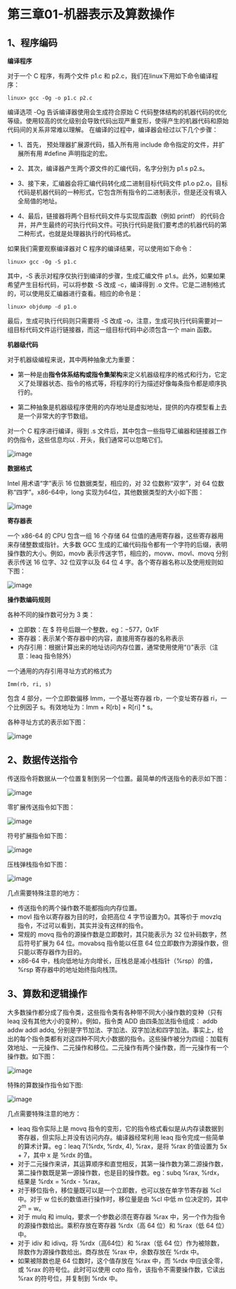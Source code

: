 # 第三章01-机器表示及算数操作

## 1、程序编码

**编译程序**

  对于一个 C 程序，有两个文件 p1.c 和 p2.c，我们在linux下用如下命令编译程序：
  
    linux> gcc -Og -o p1.c p2.c
      
  编译选项 -Og 告诉编译器使用会生成符合原始 C 代码整体结构的机器代码的优化等级。使用较高的优化级别会导致代码出现严重变形，使得产生的机器代码和原始代码间的关系非常难以理解。
  在编译的过程中，编译器会经过以下几个步骤：
  
- 1、首先， 预处理器扩展源代码，插入所有用 include 命令指定的文件，并扩展所有用 #define 声明指定的宏。

- 2、其次，编译器产生两个源文件的汇编代码，名字分别为 p1.s p2.s。

- 3、接下来，汇编器会将汇编代码转化成二进制目标代码文件 p1.o p2.o，目标代码是机器代码的一种形式，它包含所有指令的二进制表示，但是还没有填入全局值的地址。

- 4、最后，链接器将两个目标代码文件与实现库函数（例如 printf） 的代码合并，并产生最终的可执行代码文件。可执行代码是我们要考虑的机器代码的第二种形式，也就是处理器执行的代码格式。

如果我们需要观察编译器对 C 程序的编译结果，可以使用如下命令：
  
    linux> gcc -Og -S p1.c
    
  其中，-S 表示对程序仅执行到编译的步骤，生成汇编文件 p1.s。此外，如果如果希望产生目标代码，可以将参数 -S 改成 -c，编译得到 .o 文件。它是二进制格式的，可以使用反汇编器进行查看。相应的命令是：
  
    linux> objdump -d p1.o
    
  最后，生成可执行代码则只需要将 -S 改成 -o，注意，生成可执行代码需要对一组目标代码文件运行链接器，而这一组目标代码中必须包含一个 main 函数。

**机器级代码**

  对于机器级编程来说，其中两种抽象尤为重要：
  
- 第一种是由**指令体系结构或指令集架构**来定义机器级程序的格式和行为，它定义了处理器状态、指令的格式等，将程序的行为描述好像每条指令都是顺序执行的。

- 第二种抽象是机器级程序使用的内存地址是虚拟地址，提供的内存模型看上去是一个非常大的字节数组。


对一个 C 程序进行编译，得到 .s 文件后，其中包含一些指导汇编器和链接器工作的伪指令，这些信息均以 . 开头，我们通常可以忽略它们。
  
  ![image](https://user-images.githubusercontent.com/56211928/142836161-53523218-edd2-48aa-8a69-c596ad86feae.png)
  
 **数据格式**
 
   Intel 用术语“字”表示 16 位数据类型，相应的，对 32 位数称“双字”，对 64 位数称“四字”。x86-64中，long 实现为64位，其他数据类型的大小如下图：
   
   ![image](https://user-images.githubusercontent.com/56211928/142836787-c9cfbbe0-a4c3-44ea-ab7e-4f52d6fe1651.png)
  
 **寄存器表**
 
  一个 x86-64 的 CPU 包含一组 16 个存储 64 位值的通用寄存器，这些寄存器用来存储整数或指针。大多数 GCC 生成的汇编代码指令都有一个字符的后缀，表明操作数的大小。例如，movb 表示传送字节，相应的，movw、movl、movq 分别表示传送 16 位字、32 位双字以及 64 位 4 字。各个寄存器名称以及使用规则如下图：
  
  ![image](https://user-images.githubusercontent.com/56211928/142837662-818c50fa-523c-4377-9982-fc5a6ff3b272.png)
  
**操作数编码规则**

  各种不同的操作数可分为 3 类：
  
- 立即数：在 $ 符号后跟一个整数，eg：$-577，$0x1F
- 寄存器：表示某个寄存器中的内容，直接用寄存器的名称表示
- 内存引用：根据计算出来的地址访问内存位置，通常使用使用“()”表示（注意：leaq 指令除外）

一个通用的内存引用寻址方式的格式为
  
    Imm(rb, ri, s)
    
  包含 4 部分，一个立即数偏移 Imm，一个基址寄存器 rb，一个变址寄存器 ri，一个比例因子 s。有效地址为：Imm + R[rb] + R[ri] * s。
  
  各种寻址方式的表示如下图：
  
  ![image](https://user-images.githubusercontent.com/56211928/142839509-aedd6fdb-e370-4d43-b387-4c7da9fce2e8.png)
  
  
## 2、数据传送指令

传送指令将数据从一个位置复制到另一个位置。最简单的传送指令的表示如下图：

![image](https://user-images.githubusercontent.com/56211928/142840186-fbcf66c1-f6ad-430c-b033-a9413a698d46.png)

零扩展传送指令如下图：

![image](https://user-images.githubusercontent.com/56211928/142840742-2e00f58a-999a-4d62-b371-7ad491d85de4.png)

符号扩展指令如下图：

![image](https://user-images.githubusercontent.com/56211928/142840844-f9eb1744-3839-45dd-9915-8a1bf5d00806.png)

压栈弹栈指令如下图：

![image](https://user-images.githubusercontent.com/56211928/142840896-3c72e880-507a-473c-b698-cc6cb60b2151.png)

几点需要特殊注意的地方：

- 传送指令的两个操作数不能都指向内存位置。
- movl 指令以寄存器为目的时，会把高位 4 字节设置为0。其等价于 movzlq 指令，不过可以看到，其实并没有这样的指令。
- 常规的 movq 指令的源操作数是立即数时，其只能表示为 32 位补码数字，然后符号扩展为 64 位。movabsq 指令能以任意 64 位立即数作为源操作数，但只能以寄存器作为目的。
- x86-64 中，栈向低地址方向增长，压栈总是减小栈指针（%rsp）的值，%rsp 寄存器中的地址始终指向栈顶。


## 3、算数和逻辑操作

大多数操作都分成了指令类，这些指令类有各种带不同大小操作数的变种（只有 leaq 没有其他大小的变种）。例如，指令类 ADD 由四条加法指令组成： addb addw addl addq, 分别是字节加法、字加法、双字加法和四字加法。事实上，给出的每个指令类都有对这四种不同大小数据的指令。这些操作被分为四组：加载有效地址、一元操作、二元操作和移位。二元操作有两个操作数，而一元操作有一个操作数。如下图：

![image](https://user-images.githubusercontent.com/56211928/142843222-cef1b236-dfc3-4a19-a2b5-7099bc61d6a6.png)

特殊的算数操作指令如下图:

![image](https://user-images.githubusercontent.com/56211928/142843422-42d8a611-200c-4f19-8fb1-21c2be0d84fc.png)

几点需要特殊注意的地方：

- leaq 指令实际上是 movq 指令的变形，它的指令格式看似是从内存读数据到寄存器，但实际上并没有访问内存。编译器经常利用 leaq 指令完成一些简单的算术计算。eg：leaq 7(%rdx, %rdx, 4), %rax，是将 %rax 的值设置为 5x + 7，其中 x 是 %rdx 的值。
- 对于二元操作来讲，其运算顺序和直觉相反，其第一操作数为第二源操作数，第二操作数既是第一源操作数，也是目的操作数。eg：subq %rax, %rdx，结果是 %rdx = %rdx - %rax。
- 对于移位指令，移位量既可以是一个立即数，也可以放在单字节寄存器 %cl 中。对于 w 位长的数值进行操作时，移位量是由 %cl 中低 m 位决定的，其中 2<sup>m</sup> = w。
- 对于 mulq 和 imulq，要求一个参数必须在寄存器 %rax 中，另一个作为指令的源操作数给出。乘积存放在寄存器 %rdx（高 64 位）和 %rax（低 64 位）中。
- 对于 idiv 和 idivq，将 %rdx（高64位）和 %rax（低 64 位）作为被除数，除数作为源操作数给出。商存放在 %rax 中，余数存放在 %rdx 中。
- 如果被除数也是 64 位数时，这个值存放在 %rax 中，而 %rdx 中应该全零，或 %rax 的符号位。此时可以使用 cqto 指令，该指令不需要操作数，它读出 %rax 的符号位，并复制到 %rdx 中。





  


  

